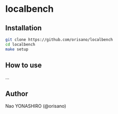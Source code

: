 # localbench

## Installation
```bash
git clone https://github.com/orisano/localbench
cd localbench
make setup
```

## How to use
...

## Author
Nao YONASHIRO (@orisano)

